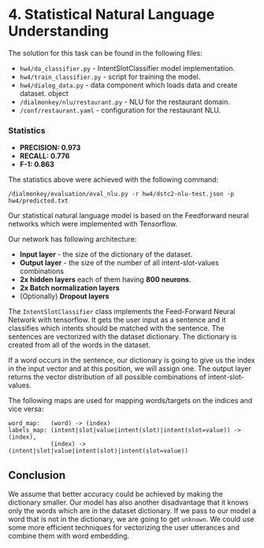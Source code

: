 # 4. Statistical Natural Language Understanding

The solution for this task can be found in the following files:

- `hw4/da_classifier.py`  - IntentSlotClassifier model implementation.
- `hw4/train_classifier.py` - script for training the model.
- `hw4/dialog_data.py` - data component which loads data and create dataset. object
- `/dialmonkey/nlu/restaurant.py` - NLU for the restaurant domain.
- `/conf/restaurant.yaml` - configuration for the restaurant NLU.

### Statistics

- **PRECISION:   0.973**
- **RECALL:         0.776**
- **F-1:                  0.863**

The statistics above were achieved with the following command:

`/dialmonkey/evaluation/eval_nlu.py -r hw4/dstc2-nlu-test.json -p hw4/predicted.txt`

Our statistical natural language model is based on the Feedforward neural networks which were implemented with Tensorflow.

Our network has following architecture:

- **Input layer** - the size of the dictionary of the dataset.
- **Output layer** - the size of the number of all intent-slot-values combinations
- **2x hidden layers** each of them having  **800 neurons**.
- **2x Batch normalization layers**
- (Optionally) **Dropout layers**

The `IntentSlotClassifier` class implements the Feed-Forward Neural Network with tensorflow. It gets the user input as a sentence and it classifies which intents should be matched with the sentence. The sentences are vectorized with the dataset dictionary. The dictionary is created from all of the words in the dataset.

If a word occurs in the sentence, our dictionary is going to give us the index in the input vector and at this position, we will assign one. The output layer returns the vector distribution of all possible combinations of intent-slot-values.

The following maps are used for mapping words/targets on the indices and vice versa:

```
word_map:   (word) -> (index)
labels_map: (intent|slot|value|intent(slot)|intent(slot=value)) -> (index), 
            (index) -> (intent|slot|value|intent(slot)|intent(slot=value))
```

## Conclusion

We assume that better accuracy could be achieved by making the dictionary smaller. Our model has also another disadvantage that it knows only the words which are in the dataset dictionary. If we pass to our model a word that is not in the dictionary, we are going to get `unknown`. We could use some more efficient techniques for vectorizing the user utterances and combine them with word embedding.